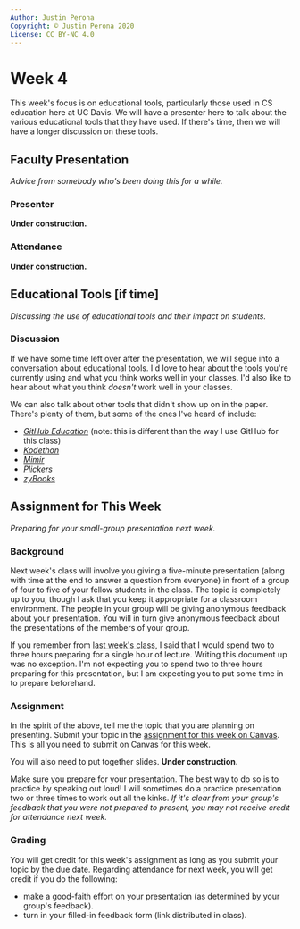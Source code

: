 ```yaml
---
Author: Justin Perona
Copyright: © Justin Perona 2020
License: CC BY-NC 4.0
---
```


# Week 4

This week's focus is on educational tools, particularly those used in CS education here at UC Davis.
We will have a presenter here to talk about the various educational tools that they have used.
If there's time, then we will have a longer discussion on these tools.

## Faculty Presentation

*Advice from somebody who's been doing this for a while.*

### Presenter

**Under construction.**

### Attendance

**Under construction.**

## Educational Tools [if time]

*Discussing the use of educational tools and their impact on students.*

### Discussion

If we have some time left over after the presentation, we will segue into a conversation about educational tools.
I'd love to hear about the tools you're currently using and what you think works well in your classes.
I'd also like to hear about what you think *doesn't* work well in your classes.

We can also talk about other tools that didn't show up on in the paper.
There's plenty of them, but some of the ones I've heard of include:

* [*GitHub Education*](https://education.github.com/) (note: this is different than the way I use GitHub for this class)
* [*Kodethon*](https://www.kodethon.com/#/)
* [*Mimir*](https://www.mimirhq.com/)
* [*Plickers*](https://www.plickers.com/)
* [*zyBooks*](https://www.zybooks.com/)

## Assignment for This Week

*Preparing for your small-group presentation next week.*

### Background

Next week's class will involve you giving a five-minute presentation (along with time at the end to answer a question from everyone) in front of a group of four to five of your fellow students in the class.
The topic is completely up to you, though I ask that you keep it appropriate for a classroom environment.
The people in your group will be giving anonymous feedback about your presentation.
You will in turn give anonymous feedback about the presentations of the members of your group.

If you remember from [last week's class](./week02.md), I said that I would spend two to three hours preparing for a single hour of lecture.
Writing this document up was no exception.
I'm not expecting you to spend two to three hours preparing for this presentation, but I am expecting you to put some time in to prepare beforehand.

### Assignment

In the spirit of the above, tell me the topic that you are planning on presenting.
Submit your topic in the [assignment for this week on Canvas](https://canvas.ucdavis.edu/courses/369850/assignments/372348).
This is all you need to submit on Canvas for this week.

You will also need to put together slides.
**Under construction.**

Make sure you prepare for your presentation.
The best way to do so is to practice by speaking out loud!
I will sometimes do a practice presentation two or three times to work out all the kinks.
*If it's clear from your group's feedback that you were not prepared to present, you may not receive credit for attendance next week.*

### Grading

You will get credit for this week's assignment as long as you submit your topic by the due date.
Regarding attendance for next week, you will get credit if you do the following:

* make a good-faith effort on your presentation (as determined by your group's feedback).
* turn in your filled-in feedback form (link distributed in class).
